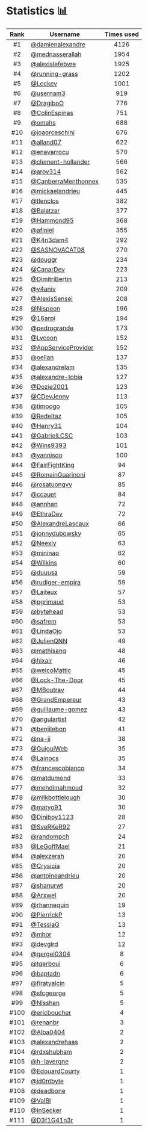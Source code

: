 # Statistics 📊

|Rank|Username|Times used|
:--------:|--------|:--------:|
|#1|[@damienalexandre](https://github.com/damienalexandre)|4126|
|#2|[@mednasserallah](https://github.com/mednasserallah)|1954|
|#3|[@alexislefebvre](https://github.com/alexislefebvre)|1925|
|#4|[@running-grass](https://github.com/running-grass)|1202|
|#5|[@Lockev](https://github.com/Lockev)|1001|
|#6|[@usernam3](https://github.com/usernam3)|919|
|#7|[@DragiboO](https://github.com/DragiboO)|776|
|#8|[@ColinEspinas](https://github.com/ColinEspinas)|751|
|#9|[@omahs](https://github.com/omahs)|688|
|#10|[@joaorceschini](https://github.com/joaorceschini)|676|
|#11|[@alland07](https://github.com/alland07)|622|
|#12|[@enavarrocu](https://github.com/enavarrocu)|570|
|#13|[@clement-hollander](https://github.com/clement-hollander)|566|
|#14|[@aroy314](https://github.com/aroy314)|562|
|#15|[@CanberraMenthonnex](https://github.com/CanberraMenthonnex)|535|
|#16|[@mickaelandrieu](https://github.com/mickaelandrieu)|445|
|#17|[@tlenclos](https://github.com/tlenclos)|382|
|#18|[@Balatzar](https://github.com/Balatzar)|377|
|#19|[@Hammond95](https://github.com/Hammond95)|368|
|#20|[@afiniel](https://github.com/afiniel)|355|
|#21|[@K4n3dam4](https://github.com/K4n3dam4)|292|
|#22|[@SASNOVACAT08](https://github.com/SASNOVACAT08)|270|
|#23|[@douggr](https://github.com/douggr)|234|
|#24|[@CanarDev](https://github.com/CanarDev)|223|
|#25|[@DimitriBertin](https://github.com/DimitriBertin)|213|
|#26|[@y4aniv](https://github.com/y4aniv)|209|
|#27|[@AlexisSensei](https://github.com/AlexisSensei)|208|
|#28|[@Nispeon](https://github.com/Nispeon)|196|
|#29|[@16arpi](https://github.com/16arpi)|194|
|#30|[@pedrogrande](https://github.com/pedrogrande)|173|
|#31|[@Lycoon](https://github.com/Lycoon)|152|
|#32|[@AppServiceProvider](https://github.com/AppServiceProvider)|152|
|#33|[@oellan](https://github.com/oellan)|137|
|#34|[@alexandrelam](https://github.com/alexandrelam)|135|
|#35|[@alexandre-tobia](https://github.com/alexandre-tobia)|127|
|#36|[@Dozie2001](https://github.com/Dozie2001)|123|
|#37|[@CDevJenny](https://github.com/CDevJenny)|113|
|#38|[@timoogo](https://github.com/timoogo)|105|
|#39|[@Redeltaz](https://github.com/Redeltaz)|105|
|#40|[@Henry31](https://github.com/Henry31)|104|
|#41|[@GabrielLCSC](https://github.com/GabrielLCSC)|103|
|#42|[@Wins9393](https://github.com/Wins9393)|101|
|#43|[@yannisoo](https://github.com/yannisoo)|100|
|#44|[@FairFightKing](https://github.com/FairFightKing)|94|
|#45|[@RomainGuarinoni](https://github.com/RomainGuarinoni)|87|
|#46|[@rosatuongvy](https://github.com/rosatuongvy)|85|
|#47|[@ccauet](https://github.com/ccauet)|84|
|#48|[@annhan](https://github.com/annhan)|72|
|#49|[@EthraDev](https://github.com/EthraDev)|72|
|#50|[@AlexandreLascaux](https://github.com/AlexandreLascaux)|66|
|#51|[@jonnydubowsky](https://github.com/jonnydubowsky)|65|
|#52|[@Neexly](https://github.com/Neexly)|63|
|#53|[@mininao](https://github.com/mininao)|62|
|#54|[@Wilkins](https://github.com/Wilkins)|60|
|#55|[@duuusa](https://github.com/duuusa)|59|
|#56|[@rudiger-empira](https://github.com/rudiger-empira)|59|
|#57|[@Laiteux](https://github.com/Laiteux)|57|
|#58|[@pgrimaud](https://github.com/pgrimaud)|53|
|#59|[@bytehead](https://github.com/bytehead)|53|
|#60|[@safrem](https://github.com/safrem)|53|
|#61|[@LindaOjo](https://github.com/LindaOjo)|53|
|#62|[@JulienQNN](https://github.com/JulienQNN)|49|
|#63|[@mathisang](https://github.com/mathisang)|48|
|#64|[@hixair](https://github.com/hixair)|46|
|#65|[@welcoMattic](https://github.com/welcoMattic)|45|
|#66|[@Lock-The-Door](https://github.com/Lock-The-Door)|45|
|#67|[@MBoutray](https://github.com/MBoutray)|44|
|#68|[@GrandEmpereur](https://github.com/GrandEmpereur)|43|
|#69|[@guillaume-gomez](https://github.com/guillaume-gomez)|43|
|#70|[@angulartist](https://github.com/angulartist)|42|
|#71|[@benjilebon](https://github.com/benjilebon)|41|
|#72|[@na-ji](https://github.com/na-ji)|38|
|#73|[@GuiguiWeb](https://github.com/GuiguiWeb)|35|
|#74|[@Lainocs](https://github.com/Lainocs)|35|
|#75|[@francescobianco](https://github.com/francescobianco)|34|
|#76|[@matdumond](https://github.com/matdumond)|33|
|#77|[@mehdimahmoud](https://github.com/mehdimahmoud)|32|
|#78|[@milkbottlelough](https://github.com/milkbottlelough)|30|
|#79|[@matyo91](https://github.com/matyo91)|30|
|#80|[@Diniboy1123](https://github.com/Diniboy1123)|28|
|#81|[@SveRKeR92](https://github.com/SveRKeR92)|27|
|#82|[@randompch](https://github.com/randompch)|24|
|#83|[@LeGoffMael](https://github.com/LeGoffMael)|21|
|#84|[@alexzerah](https://github.com/alexzerah)|20|
|#85|[@Crysicia](https://github.com/Crysicia)|20|
|#86|[@antoineandrieu](https://github.com/antoineandrieu)|20|
|#87|[@shanurwt](https://github.com/shanurwt)|20|
|#88|[@Arxwel](https://github.com/Arxwel)|20|
|#89|[@rhannequin](https://github.com/rhannequin)|19|
|#90|[@PierrickP](https://github.com/PierrickP)|13|
|#91|[@TessiaG](https://github.com/TessiaG)|13|
|#92|[@mhor](https://github.com/mhor)|12|
|#93|[@devglrd](https://github.com/devglrd)|12|
|#94|[@gergel0304](https://github.com/gergel0304)|8|
|#95|[@tgerboui](https://github.com/tgerboui)|6|
|#96|[@baptadn](https://github.com/baptadn)|6|
|#97|[@firatyalcin](https://github.com/firatyalcin)|5|
|#98|[@sfcgeorge](https://github.com/sfcgeorge)|5|
|#99|[@Nisshan](https://github.com/Nisshan)|5|
|#100|[@ericboucher](https://github.com/ericboucher)|4|
|#101|[@renanbr](https://github.com/renanbr)|3|
|#102|[@Alba0404](https://github.com/Alba0404)|2|
|#103|[@alexandrehaas](https://github.com/alexandrehaas)|2|
|#104|[@rdxshubham](https://github.com/rdxshubham)|2|
|#105|[@h-lavergne](https://github.com/h-lavergne)|2|
|#106|[@EdouardCourty](https://github.com/EdouardCourty)|1|
|#107|[@id0ntbyte](https://github.com/id0ntbyte)|1|
|#108|[@deadbone](https://github.com/deadbone)|1|
|#109|[@ValBl](https://github.com/ValBl)|1|
|#110|[@InSecker](https://github.com/InSecker)|1|
|#111|[@D3f1G41n3r](https://github.com/D3f1G41n3r)|1|
